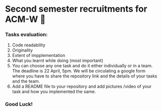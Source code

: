 # Second semester recruitments for ACM-W :rocket:
### Tasks evaluation: 
1) Code readability
2) Originality
3) Extent of impplementation
4) What you learnt while doing (most important)
5) You can choose any one task and do it either individually or in a team. The deadline is 22 April, 5pm. We will be circulating a google form where you have to share the repository link and the details of your tasks and the team. 
6) Add a README file to your repository and add pictures /video of your task and how you implemented the same. 
### Good Luck!

